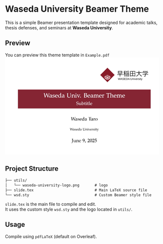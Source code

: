 # Waseda University Beamer Theme
This is a simple Beamer presentation template designed for academic talks, thesis defenses, and seminars at **Waseda University**.

## Preview
You can preview this theme template in `Example.pdf` 
![Title Slide Preview](Preview.png)

## Project Structure
```
├── utils/
│   └── waseda-university-logo.png       # logo
├── slide.tex                            # Main LaTeX source file
└── wsd.sty                              # Custom Beamer style file
```
`slide.tex` is the main file to compile and edit.  
It uses the custom style `wsd.sty` and the logo located in `utils/`.

## Usage
Compile using `pdfLaTeX` (default on Overleaf).

